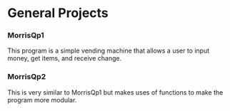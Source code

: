 # General Projects

### MorrisQp1
This program is a simple vending machine that allows a user to input money, get items, and receive change. 

### MorrisQp2
This is very similar to MorrisQp1 but makes uses of functions to make the program more modular.



